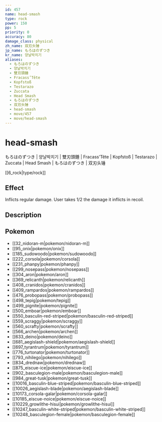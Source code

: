 ```yaml
---
id: 457
name: head-smash
type: rock
power: 150
pp: 5
priority: 0
accuracy: 80
damage_class: physical
zh_name: 双刃头锤
jp_name: もろはのずつき
kr_name: 양날박치기
aliases:
  - もろはのずつき
  - 양날박치기
  - 雙刃頭錘
  - Fracass’Tête
  - Kopfstoß
  - Testarazo
  - Zuccata
  - Head Smash
  - もろはのずつき
  - 双刃头锤
  - head-smash
  - move/457
  - move/head-smash
---
```

# head-smash
    
もろはのずつき | 양날박치기 | 雙刃頭錘 | Fracass’Tête | Kopfstoß | Testarazo | Zuccata | Head Smash | もろはのずつき | 双刃头锤

[[6_rock|type/rock]]

## Effect

Inflicts regular damage.  User takes 1/2 the damage it inflicts in recoil.

## Description



## Pokemon

- [[32_nidoran-m|pokemon/nidoran-m]]
- [[95_onix|pokemon/onix]]
- [[185_sudowoodo|pokemon/sudowoodo]]
- [[222_corsola|pokemon/corsola]]
- [[231_phanpy|pokemon/phanpy]]
- [[299_nosepass|pokemon/nosepass]]
- [[304_aron|pokemon/aron]]
- [[369_relicanth|pokemon/relicanth]]
- [[408_cranidos|pokemon/cranidos]]
- [[409_rampardos|pokemon/rampardos]]
- [[476_probopass|pokemon/probopass]]
- [[498_tepig|pokemon/tepig]]
- [[499_pignite|pokemon/pignite]]
- [[500_emboar|pokemon/emboar]]
- [[550_basculin-red-striped|pokemon/basculin-red-striped]]
- [[559_scraggy|pokemon/scraggy]]
- [[560_scrafty|pokemon/scrafty]]
- [[566_archen|pokemon/archen]]
- [[633_deino|pokemon/deino]]
- [[681_aegislash-shield|pokemon/aegislash-shield]]
- [[697_tyrantrum|pokemon/tyrantrum]]
- [[776_turtonator|pokemon/turtonator]]
- [[793_nihilego|pokemon/nihilego]]
- [[834_drednaw|pokemon/drednaw]]
- [[875_eiscue-ice|pokemon/eiscue-ice]]
- [[902_basculegion-male|pokemon/basculegion-male]]
- [[984_great-tusk|pokemon/great-tusk]]
- [[10016_basculin-blue-striped|pokemon/basculin-blue-striped]]
- [[10026_aegislash-blade|pokemon/aegislash-blade]]
- [[10173_corsola-galar|pokemon/corsola-galar]]
- [[10185_eiscue-noice|pokemon/eiscue-noice]]
- [[10229_growlithe-hisui|pokemon/growlithe-hisui]]
- [[10247_basculin-white-striped|pokemon/basculin-white-striped]]
- [[10248_basculegion-female|pokemon/basculegion-female]]

